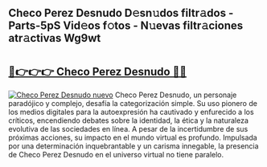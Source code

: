 ## Checo Perez Desnudo D𝚎sn𝚞dos filtr𝚊dos - Parts-5pS Vid𝚎os f𝚘tos - N𝚞evas filtr𝚊ciones atr𝚊ctivas Wg9wt

# <h2><a href="http://mb9eiu.tromn.icu/?c=Checo+Perez+Desnudo">🔗👉👉👉 Checo Perez Desnudo 🔗🔗</a></h2>

[![Checo Perez Desnudo nuevo](https://i.imgur.com/pEAQMta.gif)](http://mb9eiu.tromn.icu/?c=Checo+Perez+Desnudo)
Checo Perez Desnudo, un personaje paradójico y complejo, desafía la categorización simple. Su uso pionero de los medios digitales para la autoexpresión ha cautivado y enfurecido a los críticos, encendiendo debates sobre la identidad, la ética y la naturaleza evolutiva de las sociedades en línea. A pesar de la incertidumbre de sus próximas acciones, su impacto en el mundo virtual es profundo. Impulsada por una determinación inquebrantable y un carisma innegable, la presencia de Checo Perez Desnudo en el universo virtual no tiene paralelo.
